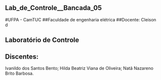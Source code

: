 ## Lab_de_Controle__Bancada_05
#UFPA - CamTUC
##Faculdade de engenharia elétrica
##Docente: Cleison d
## Laboratório de Controle
## Discentes: 
Ivanildo dos Santos Bento;
Hilda Beatriz Viana de Oliveira;
Natã Nazareno Brito Barbosa.


